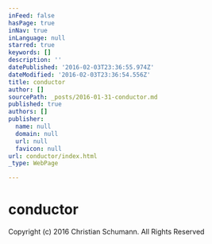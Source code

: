 ```yaml
---
inFeed: false
hasPage: true
inNav: true
inLanguage: null
starred: true
keywords: []
description: ''
datePublished: '2016-02-03T23:36:55.974Z'
dateModified: '2016-02-03T23:36:54.556Z'
title: conductor
author: []
sourcePath: _posts/2016-01-31-conductor.md
published: true
authors: []
publisher:
  name: null
  domain: null
  url: null
  favicon: null
url: conductor/index.html
_type: WebPage

---
```

# conductor

Copyright (c) 2016 Christian Schumann. All Rights Reserved